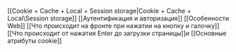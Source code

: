 [[Cookie + Cache + Local + Session storage|Cookie + Cache + Local\Session storage]]
[[Аутентификация и авторизация]]
[[Особенности Web]]
[[Что происходит на фронте при нажатии на кнопку и галочку]]
[[Что происходит от нажатия Enter до загрузки страницы]]и
[[Основные атрибуты cookie]]